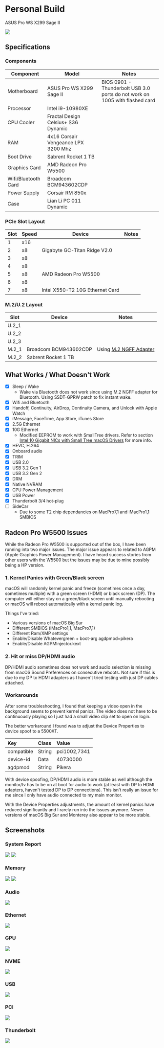 # Personal Build
ASUS Pro WS X299 Sage II

![](/Personal%20Build/Images/ProWSX299SageII.png)

## Specifications
### Components

| Component        | Model                                | Notes |
| ---------------- | ---------------------------------------|-------------------|
| Motherboard | ASUS Pro WS X299 Sage II | BIOS 0901 - Thunderbolt USB 3.0 ports do not work on 1005 with flashed card |
| Processor | Intel i9-10980XE | |
| CPU Cooler | Fractal Design Celsius+ S36 Dynamic | |
| RAM | 4x16 Corsair Vengeance LPX 3200 Mhz | |
| Boot Drive | Sabrent Rocket 1 TB | |
| Graphics Card | AMD Radeon Pro W5500 | |
| Wifi/Bluetooth Card | Broadcom BCM943602CDP |  |
| Power Supply | Corsair RM 850x | |
| Case | Lian Li PC 011 Dynamic | |

### PCIe Slot Layout
| Slot | Speed | Device | Notes |
| ----- | ----- | ---------------------------------------|-------------------|
| 1 | x16 |  | |
| 2 | x8 | Gigabyte GC-Titan Ridge V2.0 | |
| 3 | x8 | | |
| 4 | x8 | | |
| 5 | x8 | AMD Radeon Pro W5500 | |
| 6 | x8 | | |
| 7 | x8 | Intel X550-T2 10G Ethernet Card | |

### M.2/U.2 Layout
| Slot | Device | Notes |
| ----- | ---------------------------------------|-------------------|
| U.2_1 | | |
| U.2_2 | | |
| U.2_3 | | |
| M.2_1 | Broadcom BCM943602CDP | Using [M.2 NGFF Adapter](https://www.amazon.com/gp/product/B07R3XVD54/ref=ppx_yo_dt_b_asin_title_o01_s00?ie=UTF8&psc=1) |
| M.2_2 | Sabrent Rocket 1 TB | |

## What Works / What Doesn't Work
- [x] Sleep / Wake
    * Wake via Bluetooth does not work since using M.2 NGFF adapter for Bluetooth.  Using SSDT-GPRW patch to fix instant wake.
- [x] Wifi and Bluetooth
- [x] Handoff, Continuity, AirDrop, Continuity Camera, and Unlock with Apple Watch
- [x] iMessage, FaceTime, App Store, iTunes Store
- [x] 2.5G Ethernet
- [x] 10G Ethernet
    * Modified EEPROM to work with SmallTree drivers. Refer to section [Intel 10 Gigabit NICs with Small Tree macOS Drivers](https://github.com/shinoki7/ASUS-X299-Hackintosh#intel-10-gigabit-nics-with-small-tree-macos-drivers) for more info.
- [x] HEVC, H.264
- [x] Onboard audio
- [x] TRIM
- [x] USB 2.0
- [x] USB 3.2 Gen 1
- [x] USB 3.2 Gen 2
- [x] DRM
- [x] Native NVRAM
- [x] CPU Power Management
- [x] USB Power
- [x] Thunderbolt 3/4 hot-plug
- [ ] SideCar
    * Due to some T2 chip dependancies on MacPro7,1 and iMacPro1,1 SMBIOS

## Radeon Pro W5500 Issues
While the Radeon Pro W5500 is supported out of the box, I have been running into two major issues.  The major issue appears to related to AGPM (Apple Graphics Power Management).  I have heard success stories from other users with the W5500 but the issues may be due to mine possibly being a HP version.

### 1. Kernel Panics with Green/Black screen
macOS will randomly kernel panic and freeze (sometimes once a day, sometimes multiple) with a green screen (HDMI) or black screen (DP).  The computer will either stay on a green/black screen until manually rebooting or macOS will reboot automatically with a kernel panic log.

Things I've tried:
* Various versions of macOS Big Sur
* Different SMBIOS (iMacPro1,1, MacPro7,1)
* Different Ram/XMP settings
* Enable/Disable Whatevergreen + boot-arg agdpmod=pikera
* Enable/Disable AGPMInjector.kext

### 2. Hit or miss DP/HDMI audio
DP/HDMI audio sometimes does not work and audio selection is missing from macOS Sound Preferences on consecutive reboots.  Not sure if this is due to my DP to HDMI adapters as I haven't tried testing with just DP cables attached.

### Workarounds
After some troubleshooting, I found that keeping a video open in the background seems to prevent kernel panics.  The video does not have to be continuously playing so I just had a small video clip set to open on login.

The better workaround I found was to adjust the Device Properties to device spoof to a 5500XT.

| Key | Class | Value |
| :--- | :--- | :--- |
| compatible | String | pci1002,7341 |
| device-id | Data | 40730000 |
| agdpmod | String | Pikera |

With device spoofing, DP/HDMI audio is more stable as well although the monitor/tv has to be on at boot for audio to work (at least with DP to HDMI adapters, haven't tested DP to DP connections).  This isn't really an issue for me since I only have audio connected to my main monitor.

With the Device Properties adjustments, the amount of kernel panics have reduced significantly and I rarely run into the issues anymore.  Newer versions of macOS Big Sur and Monterey also appear to be more stable.

## Screenshots
### System Report
![](/Personal%20Build/Images/aboutthismac.png)
![](/Personal%20Build/Images/overview.png)
### Memory
![](/Personal%20Build/Images/memory1.png)
![](/Personal%20Build/Images/memory2.png)
### Audio
![](/Personal%20Build/Images/audio.png)
### Ethernet
![](/Personal%20Build/Images/ethernet.png)
### GPU
![](/Personal%20Build/Images/graphics.png)
### NVME
![](/Personal%20Build/Images/nvme.png)
### USB
![](/Personal%20Build/Images/usb.png)
### PCI
![](/Personal%20Build/Images/pci.png)
### Thunderbolt
![](/Personal%20Build/Images/tbbus.png)
